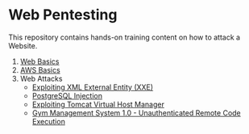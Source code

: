 # Web Pentesting

This repository contains hands-on training content on how to attack a Website.

1. [Web Basics](web_basics/README.md)
2. [AWS Basics](aws_basics/README.md)
3. Web Attacks
   * [Exploiting XML External Entity (XXE)](web_attacks/exploiting_xxe/README.md)
   * [PostgreSQL Injection](web_attacks/postgresql_injection/README.md)
   * [Exploiting Tomcat Virtual Host Manager](web_attacks/exploiting_tomcat_virtual_host_manager/README.md)
   * [Gym Management System 1.0 - Unauthenticated Remote Code Execution](https://www.exploit-db.com/exploits/48506)
